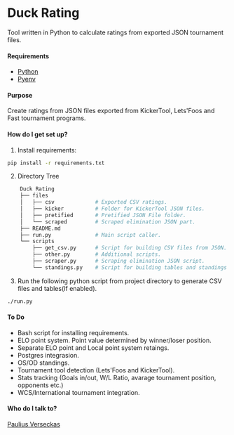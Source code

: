 # Duck Rating
Tool written in Python to calculate ratings from exported JSON tournament files.
#### Requirements

- [Python](https://www.python.org/downloads/source/)
- [Pyenv](https://github.com/pyenv/pyenv)

#### Purpose

Create ratings from JSON files exported from KickerTool, Lets'Foos and Fast tournament programs.

#### How do I get set up?

1. Install requirements:
```bash
pip install -r requirements.txt
```

2. Directory Tree
```bash
    Duck Rating
    ├── files
    │   ├── csv             # Exported CSV ratings.
    │   ├── kicker          # Folder for KickerTool JSON files.
    │   ├── pretified       # Pretified JSON File folder.
    │   └── scraped         # Scraped elimination JSON part.
    ├── README.md
    ├── run.py              # Main script caller.
    └── scripts
        ├── get_csv.py      # Script for building CSV files from JSON.
        ├── other.py        # Additional scripts.
        ├── scraper.py      # Scraping elimination JSON script.
        └── standings.py    # Script for building tables and standings in terminal.
```

3. Run the following python script from project directory to generate CSV files and tables(If enabled).
```bash
./run.py
```

#### To Do
- Bash script for installing requirements.
- ELO point system. Point value determined by winner/loser position.
- Separate ELO point and Local point system retaings.
- Postgres integrasion.
- OS/OD standings.
- Tournament tool detection (Lets'Foos and KickerTool).
- Stats tracking (Goals in/out, W/L Ratio, avarage tournament position, opponents etc.)
- WCS/International tournament integration.

#### Who do I talk to? ###

[Paulius Verseckas](mailto:verseckas.paulius@gmail.com)